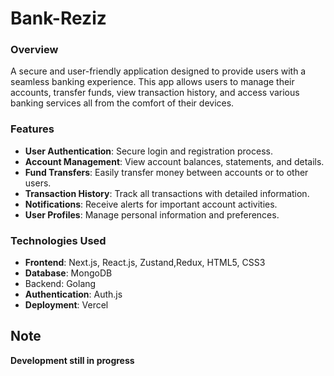 # Bank-Reziz

### Overview

A secure and user-friendly application designed to provide users with a seamless banking experience. This app allows users to manage their accounts, transfer funds, view transaction history, and access various banking services all from the comfort of their devices.

### Features

- **User Authentication**: Secure login and registration process.
- **Account Management**: View account balances, statements, and details.
- **Fund Transfers**: Easily transfer money between accounts or to other users.
- **Transaction History**: Track all transactions with detailed information.
- **Notifications**: Receive alerts for important account activities.
- **User Profiles**: Manage personal information and preferences.

### Technologies Used

- **Frontend**: Next.js, React.js, Zustand,Redux, HTML5, CSS3
- **Database**: MongoDB
- Backend: Golang
- **Authentication**: Auth.js
- **Deployment**: Vercel

## Note

**Development still in progress**
